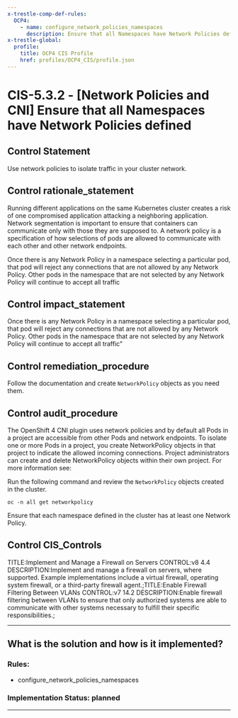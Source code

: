 ```yaml
---
x-trestle-comp-def-rules:
  OCP4:
    - name: configure_network_policies_namespaces
      description: Ensure that all Namespaces have Network Policies defined
x-trestle-global:
  profile:
    title: OCP4 CIS Profile
    href: profiles/OCP4_CIS/profile.json
---
```


# CIS-5.3.2 - \[Network Policies and CNI\] Ensure that all Namespaces have Network Policies defined

## Control Statement

Use network policies to isolate traffic in your cluster network.

## Control rationale_statement

Running different applications on the same Kubernetes cluster creates a risk of one compromised application attacking a neighboring application. Network segmentation is important to ensure that containers can communicate only with those they are supposed to. A network policy is a specification of how selections of pods are allowed to communicate with each other and other network endpoints.

Once there is any Network Policy in a namespace selecting a particular pod, that pod will reject any connections that are not allowed by any Network Policy. Other pods in the namespace that are not selected by any Network Policy will continue to accept all traffic

## Control impact_statement

Once there is any Network Policy in a namespace selecting a particular pod, that pod will reject any connections that are not allowed by any Network Policy. Other pods in the namespace that are not selected by any Network Policy will continue to accept all traffic"

## Control remediation_procedure

Follow the documentation and create `NetworkPolicy` objects as you need them.

## Control audit_procedure

The OpenShift 4 CNI plugin uses network policies and by default all Pods in a project are accessible from other Pods and network endpoints. To isolate one or more Pods in a project, you create NetworkPolicy objects in that project to indicate the allowed incoming connections. Project administrators can create and delete NetworkPolicy objects within their own project. For more information see: 

Run the following command and review the `NetworkPolicy` objects created in the cluster.

```
oc -n all get networkpolicy
```

Ensure that each namespace defined in the cluster has at least one Network Policy.

## Control CIS_Controls

TITLE:Implement and Manage a Firewall on Servers CONTROL:v8 4.4 DESCRIPTION:Implement and manage a firewall on servers, where supported. Example implementations include a virtual firewall, operating system firewall, or a third-party firewall agent.;TITLE:Enable Firewall Filtering Between VLANs CONTROL:v7 14.2 DESCRIPTION:Enable firewall filtering between VLANs to ensure that only authorized systems are able to communicate with other systems necessary to fulfill their specific responsibilities.;

______________________________________________________________________

## What is the solution and how is it implemented?

<!-- For implementation status enter one of: implemented, partial, planned, alternative, not-applicable -->

<!-- Note that the list of rules under ### Rules: is read-only and changes will not be captured after assembly to JSON -->

<!-- Add control implementation description here for control: CIS-5.3.2 -->

### Rules:

  - configure_network_policies_namespaces

### Implementation Status: planned

______________________________________________________________________

